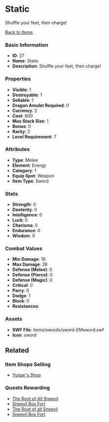 # Static

Shuffle your feet, then charge!

[Back to Items](../items.md)

### Basic Information

- **ID**: 27
- **Name**: Static
- **Description**: Shuffle your feet, then charge!

### Properties

- **Visible**: 1
- **Destroyable**: 1
- **Sellable**: 1
- **Dragon Amulet Required**: 0
- **Currency**: 2
- **Cost**: 600
- **Max Stack Size**: 1
- **Bonus**: 0
- **Rarity**: 2
- **Level Requirement**: 7

### Attributes

- **Type**: Melee
- **Element**: Energy
- **Category**: 1
- **Equip Spot**: Weapon
- **Item Type**: Sword

### Stats

- **Strength**: 0
- **Dexterity**: 0
- **Intelligence**: 0
- **Luck**: 0
- **Charisma**: 0
- **Endurance**: 0
- **Wisdom**: 0

### Combat Values

- **Min Damage**: 16
- **Max Damage**: 26
- **Defense (Melee)**: 0
- **Defense (Pierce)**: 0
- **Defense (Magic)**: 0
- **Critical**: 0
- **Parry**: 0
- **Dodge**: 1
- **Block**: 0
- **Resistances**: 

### Assets

- **SWF File**: items/swords/sword-EMsword.swf
- **Icon**: sword

## Related

### Item Shops Selling

- [Yulgar's Shop](../item-shops/1-yulgar-s-shop.md)

### Quests Rewarding

- [The Root of All Sneevil](../quests/6-the-root-of-all-sneevil.md)
- [Sneevil Box Fort](../quests/16-sneevil-box-fort.md)
- [The Root of all Sneevil](../quests/388-the-root-of-all-sneevil.md)
- [Sneevil Box Fort](../quests/393-sneevil-box-fort.md)


